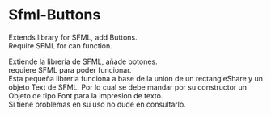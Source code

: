 # Sfml-Buttons
Extends library for SFML, add Buttons.   
Require SFML for can function.

Extiende la libreria de SFML, añade botones.  
requiere SFML para poder funcionar.  
Esta pequeña libreria funciona a base de la unión de un rectangleShare y un objeto Text de SFML, Por lo cual se debe mandar por su constructor un Objeto de tipo Font para la impresion de texto.  
Si tiene problemas en su uso no dude en consultarlo.
